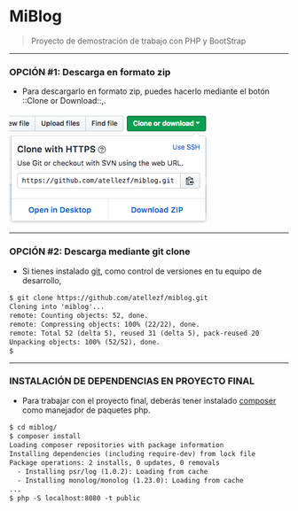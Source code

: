 # MiBlog
> Proyecto de demostración de trabajo con PHP y BootStrap
- - - -
### OPCIÓN #1: Descarga en formato zip
* Para descargarlo en formato zip, puedes hacerlo mediante el botón ::Clone or Download::,.

![](docs/descarga.png)
- - - -
### OPCIÓN #2: Descarga mediante git clone
* Si tienes instalado [git](https://git-scm.com), como control de versiones en tu equipo de desarrollo,
```
$ git clone https://github.com/atellezf/miblog.git
Cloning into 'miblog'...
remote: Counting objects: 52, done.
remote: Compressing objects: 100% (22/22), done.
remote: Total 52 (delta 5), reused 31 (delta 5), pack-reused 20
Unpacking objects: 100% (52/52), done.
$
```
- - - -
### INSTALACIÓN DE DEPENDENCIAS EN PROYECTO FINAL
* Para trabajar con el proyecto final,  deberás tener instalado [composer](https://getcomposer.org/) como manejador de paquetes php.
```
$ cd miblog/
$ composer install
Loading composer repositories with package information
Installing dependencies (including require-dev) from lock file
Package operations: 2 installs, 0 updates, 0 removals
  - Installing psr/log (1.0.2): Loading from cache
  - Installing monolog/monolog (1.23.0): Loading from cache
...
$ php -S localhost:8080 -t public
```